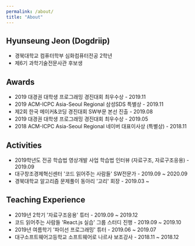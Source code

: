 ```yaml
---
permalink: /about/
title: "About"
---
```


## Hyunseung Jeon (Dogdriip)
* 경북대학교 컴퓨터학부 심화컴퓨터전공 2학년
* 제6기 과학기술전문사관 후보생

## Awards
* 2019 대경권 대학생 프로그래밍 경진대회 최우수상 - 2019.11
* 2019 ACM-ICPC Asia-Seoul Regional 삼성SDS 특별상 - 2019.11
* 제2회 한국 메이커&코딩 경진대회 SW부문 본선 진출 - 2019.08
* 2019 대경권 대학생 프로그래밍 경진대회 최우수상 - 2019.05
* 2018 ACM-ICPC Asia-Seoul Regional 네이버 대표이사상 (특별상) - 2018.11

## Activities
* 2019학년도 전공 학습법 영상개발 사업 학습법 인터뷰 (자료구조, 자료구조응용) - 2019.09
* 대구창조경제혁신센터 '코드 읽어주는 사람들' SW전문가 - 2019.09 ~ 2020.09
* 경북대학교 알고리즘 문제풀이 동아리 '고리' 회장 - 2019.03 ~

## Teaching Experience
* 2019년 2학기 '자료구조응용' 튜터 - 2019.09 ~ 2019.12
* 코드 읽어주는 사람들 'React.js 실습' 그룹 스터디 진행 - 2019.09 ~ 2019.10
* 2019년 여름학기 '파이선 프로그래밍' 튜터 - 2019.06 ~ 2019.07
* 대구소프트웨어고등학교 소프트웨어로 나르샤 보조강사 - 2018.11 ~ 2018.12